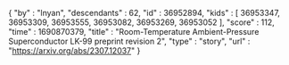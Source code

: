 {
  "by" : "lnyan",
  "descendants" : 62,
  "id" : 36952894,
  "kids" : [ 36953347, 36953309, 36953555, 36953082, 36953269, 36953052 ],
  "score" : 112,
  "time" : 1690870379,
  "title" : "Room-Temperature Ambient-Pressure Superconductor LK-99 preprint revision 2",
  "type" : "story",
  "url" : "https://arxiv.org/abs/2307.12037"
}
